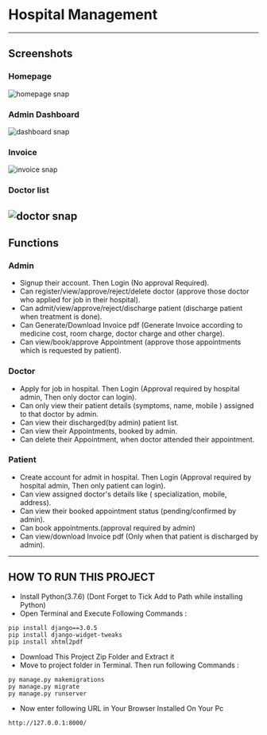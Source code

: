 # Hospital Management
---
## Screenshots
### Homepage
![homepage snap](https://github.com/Trijal-Bhardwaj/Amity-University-Technothon1.0/covi-cure-hospitalmanagement-website/blob/master/static/screenshots/homepage.png?raw=true)
### Admin Dashboard
![dashboard snap](https://github.com/Trijal-Bhardwaj/Amity-University-Technothon1.0/covi-cure-hospitalmanagement-website/blob/master/static/screenshots/admin_dashboard.png?raw=true)
### Invoice
![invoice snap](https://github.com/Trijal-Bhardwaj/Amity-University-Technothon1.0/covi-cure-hospitalmanagement-website/blob/master/static/screenshots/invoice.png?raw=true)
### Doctor list
![doctor snap](https://github.com/Trijal-Bhardwaj/Amity-University-Technothon1.0/covi-cure-hospitalmanagement-website/blob/master/static/screenshots/admin_doctor.png?raw=true)
---
## Functions
### Admin
- Signup their account. Then Login (No approval Required).
- Can register/view/approve/reject/delete doctor (approve those doctor who applied for job in their hospital).
- Can admit/view/approve/reject/discharge patient (discharge patient when treatment is done).
- Can Generate/Download Invoice pdf (Generate Invoice according to medicine cost, room charge, doctor charge and other charge).
- Can view/book/approve Appointment (approve those appointments which is requested by patient).

### Doctor
- Apply for job in hospital. Then Login (Approval required by hospital admin, Then only doctor can login).
- Can only view their patient details (symptoms, name, mobile ) assigned to that doctor by admin.
- Can view their discharged(by admin) patient list.
- Can view their Appointments, booked by admin.
- Can delete their Appointment, when doctor attended their appointment.

### Patient
- Create account for admit in hospital. Then Login (Approval required by hospital admin, Then only patient can login).
- Can view assigned doctor's details like ( specialization, mobile, address).
- Can view their booked appointment status (pending/confirmed by admin).
- Can book appointments.(approval required by admin)
- Can view/download Invoice pdf (Only when that patient is discharged by admin).

---

## HOW TO RUN THIS PROJECT
- Install Python(3.7.6) (Dont Forget to Tick Add to Path while installing Python)
- Open Terminal and Execute Following Commands :
```
pip install django==3.0.5
pip install django-widget-tweaks
pip install xhtml2pdf
```
- Download This Project Zip Folder and Extract it
- Move to project folder in Terminal. Then run following Commands :
```
py manage.py makemigrations
py manage.py migrate
py manage.py runserver
```
- Now enter following URL in Your Browser Installed On Your Pc
```
http://127.0.0.1:8000/
```

